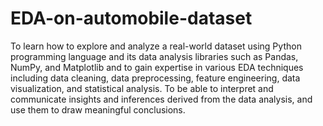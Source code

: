 # EDA-on-automobile-dataset
To learn how to explore and analyze a real-world dataset using Python programming language and its data analysis libraries such as Pandas, NumPy, and Matplotlib and to gain expertise in various EDA techniques including data cleaning, data preprocessing, feature engineering, data visualization, and statistical analysis. To be able to interpret and communicate insights and inferences derived from the data analysis, and use them to draw meaningful conclusions.
